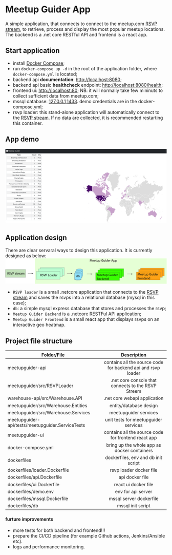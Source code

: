 # Meetup Guider App

A simple application, that connects to connect to the meetup.com [RSVP stream](https://stream.meetup.com/2/rsvps), to retrieve, process and display the most popular meetup locations.  The backend is a .net core RESTful API and frontend is a react app.

## Start application

- install [Docker Compose](https://docs.docker.com/compose/install/);
- run `docker-compose up -d` in the root of the application folder, where `docker-compose.yml` is located; 
- backend api **documentation**: [http://localhost:8080](http://localhost:8080/);
- backend api basic **healthcheck** endpoint: [http://localhost:8080/health](http://localhost:8080/health);
- frontend ui: [http://localhost:80](http://localhost:80/); NB: it will normally take few mininuts to collect sufficient data from meetup.com;
- mssql database: [127.0.0.1,1433](127.0.0.1,1433). demo credentials are in the docker-compose.yml;
- rsvp loader: this stand-alone application will automatically connect to the [RSVP stream](https://stream.meetup.com/2/rsvps). If no data are collected, it is recommended restarting this container.

## App demo
![meetup guider app demo](./meetup-guider-demo.png)

## Application design

There are clear servaral ways to design this application. It is currently designed as below:
![meetup guider app design](./meetup-guider-app.jpg)

- `RSVP loader` is a small .netcore application that connects to the [RSVP stream](https://stream.meetup.com/2/rsvps) and saves the rsvps into a relational database (mysql in this case);
- `db`: a simple mysql express database that stores and processes the rsvp;
- `Meetup Guider Backend` is a .netcore RESTFul API application;
- `Meetup Guider Frontend` is a small react app that displays rsvps on an interactive geo heatmap.

## Project file structure

| Folder/File                                   | Description |
| -------------                                 |:-------------:|
| meetupguider-api                                 | contains all the source code for backend api and rsvp loader |
| meetupguider/src/RSVPLoader          | .net core console that connects to the RSVP Streem |
| warehouse-api/src/Warehouse.API               | .net core webapi application |
| meetupguider/src/Warehouse.Entities          | entity/database design |
| meetupguider/src/Warehouse.Services          | meetupguider services |
| meetupguider-api/tests/meetupguider.ServiceTests    | unit tests for meetupguider services |
| meetupguider-ui                                  | contains all the source code for frontend react app |
| docker-compose.yml                            | bring up the whole app as docker containers |
| dockerfiles                                   | dockerfiles, env and db init script |
| dockerfiles/loader.Dockerfile                    | rsvp loader docker file |
| dockerfiles/api.Dockerfile                    | api docker file |
| dockerfiles/ui.Dockerfile                    | react ui docker file |
| dockerfiles/demo.env                          | env for api server |
| dockerfiles/mssql.Dockerfile                  | mssql server dockerfile |
| dockerfiles/db                                | mssql init script |


#### furture improvements
- more tests for both backend and frontend!!!
- prepare the CI/CD pipeline (for example Github actions, Jenkins/Ansible etc).
- logs and performance monitoring.